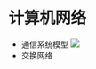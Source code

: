 # 计算机网络
- 通信系统模型
	![](https://coding.net/u/zhu_tian_cheng/p/ImageCDN/git/blob/master/%E5%B1%8F%E5%B9%95%E5%BF%AB%E7%85%A7%202016-09-16%20%E4%B8%8B%E5%8D%884.05.32.png)
- 交换网络